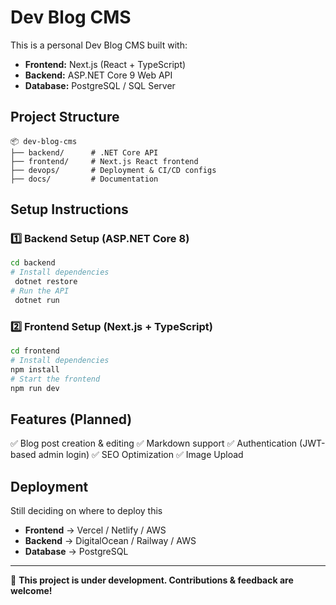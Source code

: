 # Dev Blog CMS

This is a personal Dev Blog CMS built with:
- **Frontend:** Next.js (React + TypeScript)
- **Backend:** ASP.NET Core 9 Web API
- **Database:** PostgreSQL / SQL Server

## Project Structure
```
📦 dev-blog-cms
├── backend/      # .NET Core API
├── frontend/     # Next.js React frontend
├── devops/       # Deployment & CI/CD configs
├── docs/         # Documentation
```

## Setup Instructions

### 1️⃣ Backend Setup (ASP.NET Core 8)
```bash
cd backend
# Install dependencies
 dotnet restore
# Run the API
 dotnet run
```

### 2️⃣ Frontend Setup (Next.js + TypeScript)
```bash
cd frontend
# Install dependencies
npm install
# Start the frontend
npm run dev
```

## Features (Planned)
✅ Blog post creation & editing
✅ Markdown support
✅ Authentication (JWT-based admin login)
✅ SEO Optimization
✅ Image Upload

## Deployment
Still deciding on where to deploy this
- **Frontend** → Vercel / Netlify / AWS
- **Backend** → DigitalOcean / Railway / AWS
- **Database** → PostgreSQL

---
🚀 **This project is under development. Contributions & feedback are welcome!**

